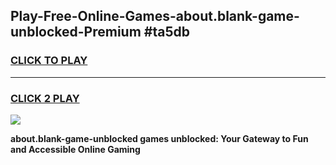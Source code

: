 
## Play-Free-Online-Games-about.blank-game-unblocked-Premium #ta5db
<h3>
<a href="https://premium.freeplayer.one?title=about.blank-game-unblocked&ref=8M">CLICK TO PLAY</a></h3>
<hr>

<h3>
<a href="https://premium.freeplayer.one?title=about.blank-game-unblocked&ref=8M">CLICK 2 PLAY</a>
  
</h3>

<a href="https://premium.freeplayer.one?title=about.blank-game-unblocked&ref=8M"><img src="https://clearcache.store/games.png"></a>


**about.blank-game-unblocked games unblocked: Your Gateway to Fun and Accessible Online Gaming**
